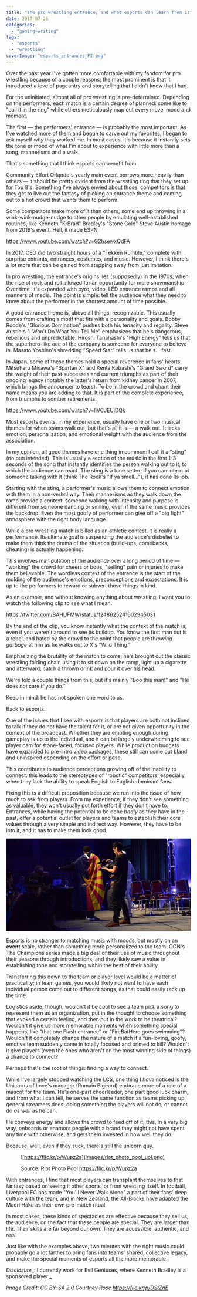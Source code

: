 ```yaml
---
title: "The pro wrestling entrance, and what esports can learn from it"
date: 2017-07-26
categories: 
  - "gaming-writing"
tags: 
  - "esports"
  - "wrestling"
coverImage: "esports_entrances_FI.png"
---
```


Over the past year I've gotten more comfortable with my fandom for pro wrestling because of a couple reasons; the most prominent is that it introduced a love of pageantry and storytelling that I didn't know that I had.

For the uninitiated, almost all of pro wrestling is pre-determined. Depending on the performers, each match is a certain degree of planned: some like to "call it in the ring" while others meticulously map out every move, mood and moment.

<!--more-->

The first — the performers' entrance — is probably the most important. As I've watched more of them and begun to carve out my favorites, I began to ask myself _why_ they worked me. In most cases, it's because it instantly sets the tone or mood of what I'm about to experience with little more than a song, mannerisms and a walk.

That's something that I think esports can benefit from.

Community Effort Orlando's yearly main event borrows more heavily than others — it should be pretty evident from the wrestling ring that they set up for Top 8's. Something I've always envied about those  competitors is that they get to live out the fantasy of picking an entrance theme and coming out to a hot crowd that wants them to perform.

Some competitors make more of it than others; some end up throwing in a wink-wink-nudge-nudge to other people by emulating well-established routines, like Kenneth "K-Brad" Bradley's "Stone Cold" Steve Austin homage from 2016's event. Hell, it made ESPN.

https://www.youtube.com/watch?v=G2hsewxQdFA

In 2017, CEO did two straight hours of a "Tekken Rumble," complete with surprise entrants, entrances, costumes, and music. However, I think there's a lot more that can be gained from stepping away from just imitation.

In pro wrestling, the entrance's origins lies (supposedly) in the 1970s, when the rise of rock and roll allowed for an opportunity for more showmanship. Over time, it's expanded with pyro, video, LED entrance ramps and all manners of media. The point is simple: tell the audience what they need to know about the performer in the shortest amount of time possible.

A good entrance theme is, above all things, recognizable. This usually comes from crafting a motif that fits with a personality and goals. Bobby Roode's "Glorious Domination" pushes both his tenacity and regality. Steve Austin's "I Won't Do What You Tell Me" emphasizes that he's dangerous, rebellious and unpredictable. Hiroshi Tanahashi's "High Energy" tells us that the superhero-like ace of the company is someone for everyone to believe in. Masato Yoshino's shredding "Speed Star" tells us that he's... fast.

In Japan, some of these themes hold a special reverence in fans' hearts. Mitsuharu Misawa's "Spartan X" and Kenta Kobashi's "Grand Sword" carry the weight of their past successes and current triumphs as part of their ongoing legacy (notably the latter's return from kidney cancer in 2007, which brings the announcer to tears). To be in the crowd and chant their name means you are adding to that. It is part of the complete experience, from triumphs to somber retirements.

https://www.youtube.com/watch?v=liVCJEUjDQk

Most esports events, in my experience, usually have one or two musical themes for when teams walk out, but that's all it is — a walk out. It lacks emotion, personalization, and emotional weight with the audience from the association.

In my opinion, all good themes have one thing in common: I call it a "sting" (no pun intended). This is usually a section of the music in the first 1-3 seconds of the song that instantly identifies the person walking out to it, to which the audience can react. The sting is a tone setter; if you can interrupt someone talking with it (think The Rock's "If ya smell..."), it has done its job.

Starting with the sting, a performer's music allows them to connect emotion with them in a non-verbal way. Their mannerisms as they walk down the ramp provide a context: someone walking with intensity and purpose is different from someone dancing or smiling, even if the same music provides the backdrop. Even the most goofy of performer can give off a "big fight" atmosphere with the right body language.

While a pro wrestling match is billed as an athletic contest, it is really a performance. Its ultimate goal is suspending the audience's disbelief to make them think the drama of the situation (build-ups, comebacks, cheating) is actually happening.

This involves manipulation of the audience over a long period of time — "working" the crowd for cheers or boos, "selling" pain or injuries to make them believable. The wordless context of the entrance is the start of the molding of the audience's emotions, preconceptions and expectations. It is up to the performers to reward or subvert those things in kind.

As an example, and without knowing anything about wrestling, I want you to watch the following clip to see what I mean.

https://twitter.com/BAHUFMW/status/1248625241602945031

By the end of the clip, you know instantly what the context of the match is, even if you weren't around to see its buildup. You know the first man out is a rebel, and hated by the crowd to the point that people are _throwing garbage_ at him as he walks out to X's "Wild Thing."

Emphasizing the brutality of the match to come, he's brought out the classic wrestling folding chair, using it to sit down on the ramp, light up a cigarette and afterward, catch a thrown drink and pour it over his head.

We're told a couple things from this, but it's mainly "Boo this man!" and "He does _not_ care if you do."

Keep in mind: he has not spoken one word to us.

Back to esports.

One of the issues that I see with esports is that players are both not inclined to talk if they do not have the talent for it, or are not given opportunity in the context of the broadcast. Whether they are emoting enough during gameplay is up to the individual, and it can be largely underwhelming to see player cam for stone-faced, focused players. While production budgets have expanded to pre-intro video packages, these still can come out bland and uninspired depending on the effort or pose.

This contributes to audience perceptions growing off of the inability to connect: this leads to the stereotypes of "robotic" competitors, especially when they lack the ability to speak English to English-dominant fans.

Fixing this is a difficult proposition because we run into the issue of how much to ask from players. From my experience, if they don't see something as valuable, they won't usually put forth effort if they don't have to. Entrances, while having the potential to be done _badly_ as they have in the past, offer a potential outlet for players and teams to establish their core values through a very simple and indirect way. However, they have to be into it, and it has to make them look good.

![Axe makes his entrance and exit usually with an AZ flag](images/axe_exit_evo2014_matt_Demers.png)

Esports is no stranger to matching music with moods, but mostly on an **event** scale, rather than something more personalized to the team. OGN's The Champions series made a big deal of their use of music throughout their seasons through introductions, and they likely saw a value in establishing tone and storytelling within the best of their ability.

Transferring this down to the team or player level would be a matter of practicality; in team games, you would likely not want to have each individual person come out to different songs, as that could easily rack up the time.

Logistics aside, though, wouldn't it be cool to see a team pick a song to represent them as an organization, put in the thought to choose something that evoked a certain feeling, and then put in the work to be theatrical? Wouldn't it give us more memorable moments when something special happens, like "that one Flash entrance" or "FireBatHero goes swimming"? Wouldn't it completely change the nature of a match if a fun-loving, goofy, emotive team suddenly came in totally focused and primed to kill? Wouldn't it give players (even the ones who aren't on the most winning side of things) a chance to connect?

Perhaps that's the root of things: finding a way to connect.

While I've largely stopped watching the LCS, one thing I _have_ noticed is the Unicorns of Love's manager (Romain Bigeard) embrace more of a role of a mascot for the team. He's one-part cheerleader, one part good luck charm, and from what I can tell, he serves the same function as teams picking up general streamers does: doing something the players will not do, or cannot do _as well_ as he can.

He conveys energy and allows the crowd to feed off of it; this, in a very big way, onboards or enamors people with a brand they might not have spent any time with otherwise, and gets them invested in how well they do.

Because, well, even if they suck, there's still the unicorn guy.

<figure>

![https://flic.kr/p/Wupz2a](images/riot_photo_pool_uol.png)

<figcaption>

Source: Riot Photo Pool https://flic.kr/p/Wupz2a

</figcaption>

</figure>

With entrances, I find that most players can transplant themselves to that fantasy based on seeing it other sports, or from wrestling itself. In football, Liverpool FC has made "You'll Never Walk Alone" a part of their fans' deep culture with the team, and in New Zealand, the All-Blacks have adapted the Māori Haka as their own pre-match ritual.

In most cases, these kinds of spectacles are effective because they sell us, the audience, on the fact that these people are special. They are larger than life. Their skills are far beyond our own. They are accessible, authentic, and _real_.

Just like with the examples above, two minutes with the right music could probably go a lot farther to bring fans into teams' shared, collective legacy, and make the special moments of esports all the more memorable.

_Disclosure__: I currently work for Evil Geniuses, where Kenneth Bradley is a sponsored player._

_Image Credit: CC BY-SA 2.0 Courtney Rose https://flic.kr/p/DStZnE_
